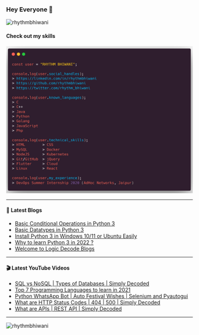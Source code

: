 ### Hey Everyone 👋

<p align="left"><img src="https://komarev.com/ghpvc/?username=rhythmbhiwani" alt="rhythmbhiwani" /></p>

#### Check out my skills

![GitHub Profile](https://github.com/rhythmbhiwani/rhythmbhiwani/blob/master/user_profile.png)

---

#### 📝 Latest Blogs
<!-- BLOG-POST-LIST:START -->
- [Basic Conditional Operations in Python 3](https://logicdecode.in/blog/basic-conditional-operations-in-python-3)
- [Basic Datatypes in Python 3](https://logicdecode.in/blog/basic-datatypes-in-python-3)
- [Install Python 3 in Windows 10/11 or Ubuntu Easily](https://logicdecode.in/blog/install-python-in-windows-and-linux)
- [Why to learn Python 3 in 2022 ?](https://logicdecode.in/blog/why-to-learn-python-in-2022)
- [Welcome to Logic Decode Blogs](https://logicdecode.in/blog/welcome-blog)
<!-- BLOG-POST-LIST:END -->

---

#### 🎬 Latest YouTube Videos
<!-- YOUTUBE:START -->
- [SQL vs NoSQL | Types of Databases | Simply Decoded](https://www.youtube.com/watch?v=f1F1ERdbdoE)
- [Top 7 Programming Languages to learn in 2021](https://www.youtube.com/watch?v=IwJn62i3JLc)
- [Python WhatsApp Bot | Auto Festival Wishes | Selenium and Pyautogui](https://www.youtube.com/watch?v=302cZx80xFY)
- [What are HTTP Status Codes | 404 | 500 | Simply Decoded](https://www.youtube.com/watch?v=QB7X5JwWF2U)
- [What are APIs | REST API | Simply Decoded](https://www.youtube.com/watch?v=qlT3gWvy30E)
<!-- YOUTUBE:END -->

---

<p align="left"><img src="https://github-readme-stats.vercel.app/api?username=rhythmbhiwani&show_icons=true&hide_border=true&count_private=true" alt="rhythmbhiwani" /></p>
